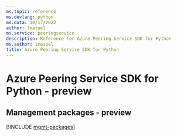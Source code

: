 ```yaml
---
ms.topic: reference
ms.devlang: python
ms.data: 10/17/2022
author: lmazuel
ms.service: peeringservice
description: Reference for Azure Peering Service SDK for Python
ms.author: lmazuel
title: Azure Peering Service SDK for Python
---
```

# Azure Peering Service SDK for Python - preview

## Management packages - preview
[!INCLUDE [mgmt-packages](peering-service-mgmt-index.md)]
